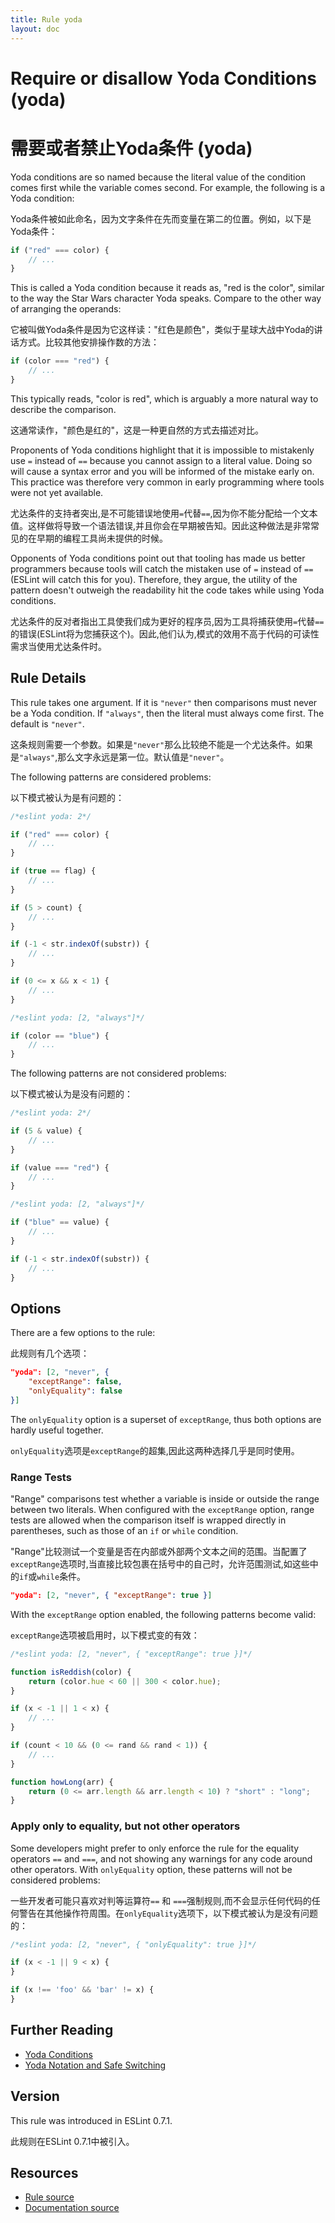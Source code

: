 ```yaml
---
title: Rule yoda
layout: doc
---
```

<!-- Note: No pull requests accepted for this file. See README.md in the root directory for details. -->

# Require or disallow Yoda Conditions (yoda)

# 需要或者禁止Yoda条件 (yoda)

Yoda conditions are so named because the literal value of the condition comes first while the variable comes second. For example, the following is a Yoda condition:

Yoda条件被如此命名，因为文字条件在先而变量在第二的位置。例如，以下是Yoda条件：

```js
if ("red" === color) {
    // ...
}
```

This is called a Yoda condition because it reads as, "red is the color", similar to the way the Star Wars character Yoda speaks. Compare to the other way of arranging the operands:

它被叫做Yoda条件是因为它这样读："红色是颜色"，类似于星球大战中Yoda的讲话方式。比较其他安排操作数的方法：

```js
if (color === "red") {
    // ...
}
```

This typically reads, "color is red", which is arguably a more natural way to describe the comparison.

这通常读作，"颜色是红的"，这是一种更自然的方式去描述对比。

Proponents of Yoda conditions highlight that it is impossible to mistakenly use `=` instead of `==` because you cannot assign to a literal value. Doing so will cause a syntax error and you will be informed of the mistake early on. This practice was therefore very common in early programming where tools were not yet available.

尤达条件的支持者突出,是不可能错误地使用`=`代替`==`,因为你不能分配给一个文本值。这样做将导致一个语法错误,并且你会在早期被告知。因此这种做法是非常常见的在早期的编程工具尚未提供的时候。

Opponents of Yoda conditions point out that tooling has made us better programmers because tools will catch the mistaken use of `=` instead of `==` (ESLint will catch this for you). Therefore, they argue, the utility of the pattern doesn't outweigh the readability hit the code takes while using Yoda conditions.

尤达条件的反对者指出工具使我们成为更好的程序员,因为工具将捕获使用`=`代替`==`的错误(ESLint将为您捕获这个)。因此,他们认为,模式的效用不高于代码的可读性需求当使用尤达条件时。

## Rule Details

This rule takes one argument. If it is `"never"` then comparisons must never be a Yoda condition. If `"always"`, then the literal must always come first. The default is `"never"`.

这条规则需要一个参数。如果是`"never"`那么比较绝不能是一个尤达条件。如果是`"always"`,那么文字永远是第一位。默认值是`"never"`。

The following patterns are considered problems:

以下模式被认为是有问题的：

```js
/*eslint yoda: 2*/

if ("red" === color) {
    // ...
}

if (true == flag) {
    // ...
}

if (5 > count) {
    // ...
}

if (-1 < str.indexOf(substr)) {
    // ...
}

if (0 <= x && x < 1) {
    // ...
}
```

```js
/*eslint yoda: [2, "always"]*/

if (color == "blue") {
    // ...
}
```


The following patterns are not considered problems:

以下模式被认为是没有问题的：

```js
/*eslint yoda: 2*/

if (5 & value) {
    // ...
}

if (value === "red") {
    // ...
}
```

```js
/*eslint yoda: [2, "always"]*/

if ("blue" == value) {
    // ...
}

if (-1 < str.indexOf(substr)) {
    // ...
}
```

## Options

There are a few options to the rule:

此规则有几个选项：

```json
"yoda": [2, "never", {
    "exceptRange": false,
    "onlyEquality": false
}]
```

The `onlyEquality` option is a superset of `exceptRange`, thus both options are hardly useful together.

`onlyEquality`选项是`exceptRange`的超集,因此这两种选择几乎是同时使用。

### Range Tests

"Range" comparisons test whether a variable is inside or outside the range between two literals. When configured with the `exceptRange` option, range tests are allowed when the comparison itself is wrapped directly in parentheses, such as those of an `if` or `while` condition.

"Range"比较测试一个变量是否在内部或外部两个文本之间的范围。当配置了`exceptRange`选项时,当直接比较包裹在括号中的自己时，允许范围测试,如这些中的`if`或`while`条件。

```json
"yoda": [2, "never", { "exceptRange": true }]
```

With the `exceptRange` option enabled, the following patterns become valid:

`exceptRange`选项被启用时，以下模式变的有效：

```js
/*eslint yoda: [2, "never", { "exceptRange": true }]*/

function isReddish(color) {
    return (color.hue < 60 || 300 < color.hue);
}

if (x < -1 || 1 < x) {
    // ...
}

if (count < 10 && (0 <= rand && rand < 1)) {
    // ...
}

function howLong(arr) {
    return (0 <= arr.length && arr.length < 10) ? "short" : "long";
}
```

### Apply only to equality, but not other operators

Some developers might prefer to only enforce the rule for the equality operators `==` and `===`, and not showing any warnings for any code around other operators. With `onlyEquality` option, these patterns will not be considered problems:

一些开发者可能只喜欢对判等运算符`==` 和 `===`强制规则,而不会显示任何代码的任何警告在其他操作符周围。在`onlyEquality`选项下，以下模式被认为是没有问题的：

```js
/*eslint yoda: [2, "never", { "onlyEquality": true }]*/

if (x < -1 || 9 < x) {
}

if (x !== 'foo' && 'bar' != x) {
}
```

## Further Reading

* [Yoda Conditions](http://en.wikipedia.org/wiki/Yoda_conditions)
* [Yoda Notation and Safe Switching](http://thomas.tuerke.net/on/design/?with=1249091668#msg1146181680)

## Version

This rule was introduced in ESLint 0.7.1.

此规则在ESLint 0.7.1中被引入。

## Resources

* [Rule source](https://github.com/eslint/eslint/tree/master/lib/rules/yoda.js)
* [Documentation source](https://github.com/eslint/eslint/tree/master/docs/rules/yoda.md)
